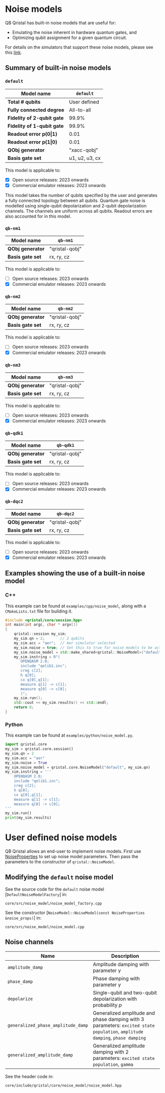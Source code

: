 # Noise models

QB Qristal has built-in noise models that are useful for:
* Emulating the noise inherent in hardware quantum gates, and
* Optimizing qubit assignment for a given quantum circuit.

For details on the simulators that support these noise models, please see this [link](https://qristal.readthedocs.io/en/latest/rst/backends.html).

## Summary of built-in noise models

### `default`
| Model name | `default` |
| ---- | ---- |
| **Total # qubits** | User defined |
| **Fully connected degree** | All-to-all |
| **Fidelity of 2-qubit gate** | 99.9% |
| **Fidelity of 1-qubit gate** | 99.9% |
| **Readout error p(0\|1)** | 0.01 |
| **Readout error p(1\|0)** | 0.01 |
| **QObj generator** | "xacc-qobj"|
| **Basis gate set** | u1, u2, u3, cx |

This model is applicable to:

- [X] Open source releases: 2023 onwards
- [X] Commercial emulator releases: 2023 onwards

This model takes the number of qubits specified by the user and generates a fully connected topology between all qubits.  Quantum gate noise is modelled using single-qubit depolarization and 2-qubit depolarization channels.  The channels are uniform across all qubits.  Readout errors are also accounted for in this model.

### `qb-nm1`

| Model name | `qb-nm1` |
| ---- | ---- |
| **QObj generator** | "qristal-qobj"|
| **Basis gate set** | rx, ry, cz |

This model is applicable to:

- [ ] Open source releases: 2023 onwards
- [X] Commercial emulator releases: 2023 onwards

### `qb-nm2`

| Model name | `qb-nm2` |
| ---- | ---- |
| **QObj generator** | "qristal-qobj"|
| **Basis gate set** | rx, ry, cz |

This model is applicable to:

- [ ] Open source releases: 2023 onwards
- [X] Commercial emulator releases: 2023 onwards

### `qb-nm3`

| Model name | `qb-nm3` |
| ---- | ---- |
| **QObj generator** | "qristal-qobj"|
| **Basis gate set** | rx, ry, cz |

This model is applicable to:

- [ ] Open source releases: 2023 onwards
- [X] Commercial emulator releases: 2023 onwards

### `qb-qdk1`

| Model name | `qb-qdk1` |
| ---- | ---- |
| **QObj generator** | "qristal-qobj"|
| **Basis gate set** | rx, ry, cz |

This model is applicable to:

- [ ] Open source releases: 2023 onwards
- [X] Commercial emulator releases: 2023 onwards

### `qb-dqc2`

| Model name | `qb-dqc2` |
| ---- | ---- |
| **QObj generator** | "qristal-qobj"|
| **Basis gate set** | rx, ry, cz |

This model is applicable to:

- [ ] Open source releases: 2023 onwards
- [X] Commercial emulator releases: 2023 onwards

## Examples showing the use of a built-in noise model
### C++
This example can be found at `examples/cpp/noise_model`, along with a `CMakeLists.txt` file for building it.
```C++
#include <qristal/core/session.hpp>
int main(int argc, char * argv[])
{
    qristal::session my_sim;
    my_sim.qn = 2;       // 2 qubits
    my_sim.acc = "aer";  // Aer simulator selected
    my_sim.noise = true; // Set this to true for noise models to be active
    my_sim.noise_model = std::make_shared<qristal::NoiseModel>("default", my_sim.qn); // Also available from the Qristal Emulator: "qb-nm1" , "qb-nm2", "qb-nm3", "qb-qdk1"
    my_sim.instring = R"(
       OPENQASM 2.0;
       include "qelib1.inc";
       creg c[2];
       h q[0];
       cx q[0],q[1];
       measure q[1] -> c[1];
       measure q[0] -> c[0];
       )";
    my_sim.run();
    std::cout << my_sim.results() << std::endl;
    return 0;
}
```
### Python
This example can be found at `examples/python/noise_model.py`.
```python
import qristal.core
my_sim = qristal.core.session()
my_sim.qn = 2
my_sim.acc = "aer"
my_sim.noise = True
my_sim.noise_model = qristal.core.NoiseModel("default", my_sim.qn)
my_sim.instring = '''
    OPENQASM 2.0;
    include "qelib1.inc";
    creg c[2];
    h q[0];
    cx q[0],q[1];
    measure q[1] -> c[1];
    measure q[0] -> c[0];
'''
my_sim.run()
print(my_sim.results)
```

# User defined noise models

QB Qristal allows an end-user to implement noise models. First use  <a href="../_cpp_api/structqb_1_1NoiseProperties.html">NoiseProperties</a> to set up noise model parameters.  Then pass the parameters to the constructor of `qristal::NoiseModel`.

## Modifying the `default` noise model

See the source code for the `default` noise model [`DefaultNoiseModelFactory`] in:

`core/src/noise_model/noise_model_factory.cpp`

See the constructor [`NoiseModel::NoiseModel(const NoiseProperties &noise_props)`] in:

`core/src/noise_model/noise_model.cpp`

## Noise channels
| Name | Description |
| ---- | ---- |
| `amplitude_damp` | Amplitude damping with parameter $\gamma$ |
| `phase_damp` | Phase damping with parameter $\gamma$ |
| `depolarize` | Single-qubit and two-qubit depolarization with probability $p$ |
| `generalized_phase_amplitude_damp` | Generalized amplitude and phase damping with 3 parameters: `excited state population`, `amplitude damping`, `phase damping` |
| `generalized_amplitude_damp` | Generalized amplitude damping with 2 parameters: `excited state population`, `gamma` |

See the header code in:

`core/include/qristal/core/noise_model/noise_model.hpp`
